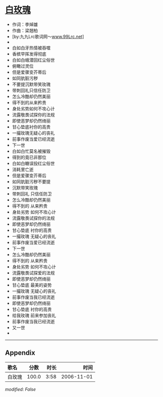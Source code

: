 # [白玫瑰](https://music.163.com/song?id=65761)

* 作词：李焯雄
* 作曲：梁翘柏
* [by:九九Lrc歌词网～www.99Lrc.net]
* 
* 白如白牙热情被吞噬
* 香槟早挥发得彻底
* 白如白蛾潜回红尘俗世
* 俯瞰过灵位
* 但是爱骤变芥蒂后
* 如同肮脏污秽
* 不要提沉默带笑玫瑰
* 带刺回礼只信任防卫
* 怎么冷酷却仍然美丽
* 得不到的从来矜贵
* 身处劣势如何不攻心计
* 流露敬畏试探你的法规
* 即使恶梦却仍然绮丽
* 甘心垫底衬你的高贵
* 一撮玫瑰无疑心的丧礼
* 前事作废当爱已经流逝
* 下一世
* 白如白忙莫名被摧毁
* 得到的竟已非那位
* 白如白糖误投红尘俗世
* 消耗里亡逝
* 但是爱骤变芥蒂后
* 如同肮脏污秽不要提
* 沉默带笑玫瑰
* 带刺回礼 只信任防卫
* 怎么冷酷却仍然美丽
* 得不到的 从来矜贵
* 身处劣势 如何不攻心计
* 流露敬畏试探你的法规
* 即使恶梦却仍然绮丽
* 甘心垫底 衬你的高贵
* 一撮玫瑰 无疑心的丧礼
* 前事作废当爱已经流逝
* 下一世
* 怎么冷酷却仍然美丽
* 得不到的 从来矜贵
* 身处劣势 如何不攻心计
* 流露敬畏试探爱的法规
* 即使恶梦却仍然绮丽
* 甘心垫底 最美的姿势
* 一撮玫瑰 无疑心的丧礼
* 前事作废当我已经流逝
* 即使恶梦却仍然绮丽
* 甘心垫底 衬你的高贵
* 给我玫瑰 前来参加丧礼
* 前事作废当我已经流逝
* 又一世
* 


---

## Appendix

|歌名|分数|时长|时间|
|:---|:---:|---:|---:|
|白玫瑰|100.0|3:58|2006-11-01

*modified: False*